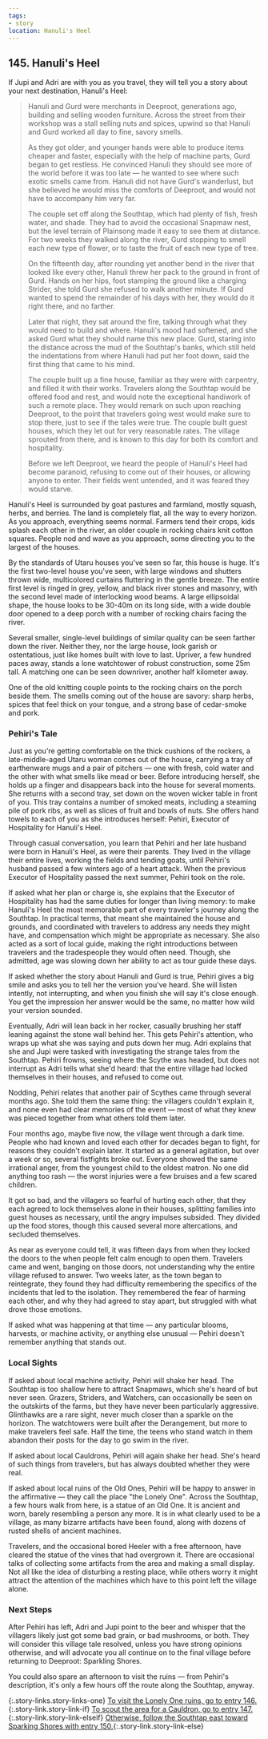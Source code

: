 ```yaml
---
tags:
- story
location: Hanuli's Heel
---
```


## 145. Hanuli's Heel

If Jupi and Adri are with you as you travel, they will tell you a story about your next destination, Hanuli's Heel:

> Hanuli and Gurd were merchants in Deeproot, generations ago, building and selling wooden furniture.
> Across the street from their workshop was a stall selling nuts and spices, upwind so that Hanuli and Gurd worked all day to fine, savory smells.
>
> As they got older, and younger hands were able to produce items cheaper and faster, especially with the help of machine parts, Gurd began to get restless.
> He convinced Hanuli they should see more of the world before it was too late — he wanted to see where such exotic smells came from.
> Hanuli did not have Gurd's wanderlust, but she believed he would miss the comforts of Deeproot, and would not have to accompany him very far.
>
> The couple set off along the Southtap, which had plenty of fish, fresh water, and shade.
> They had to avoid the occasional Snapmaw nest, but the level terrain of Plainsong made it easy to see them at distance.
> For two weeks they walked along the river, Gurd stopping to smell each new type of flower, or to taste the fruit of each new type of tree.
> 
> On the fifteenth day, after rounding yet another bend in the river that looked like every other, Hanuli threw her pack to the ground in front of Gurd.
> Hands on her hips, foot stamping the ground like a charging Strider, she told Gurd she refused to walk another minute.
> If Gurd wanted to spend the remainder of his days with her, they would do it right there, and no farther.
>
> Later that night, they sat around the fire, talking through what they would need to build and where.
> Hanuli's mood had softened, and she asked Gurd what they should name this new place.
> Gurd, staring into the distance across the mud of the Southtap's banks, which still held the indentations from where Hanuli had put her foot down, said the first thing that came to his mind.
>
> The couple built up a fine house, familiar as they were with carpentry, and filled it with their works.
> Travelers along the Southtap would be offered food and rest, and would note the exceptional handiwork of such a remote place.
> They would remark on such upon reaching Deeproot, to the point that travelers going west would make sure to stop there, just to see if the tales were true.
> The couple built guest houses, which they let out for very reasonable rates.
> The village sprouted from there, and is known to this day for both its comfort and hospitality.
>
> Before we left Deeproot, we heard the people of Hanuli's Heel had become paranoid, refusing to come out of their houses, or allowing anyone to enter.
> Their fields went untended, and it was feared they would starve.

Hanuli's Heel is surrounded by goat pastures and farmland, mostly squash, herbs, and berries.
The land is completely flat, all the way to every horizon.
As you approach, everything seems normal.
Farmers tend their crops, kids splash each other in the river, an older couple in rocking chairs knit cotton squares.
People nod and wave as you approach, some directing you to the largest of the houses.

By the standards of Utaru houses you've seen so far, this house is huge.
It's the first two-level house you've seen, with large windows and shutters thrown wide, multicolored curtains fluttering in the gentle breeze.
The entire first level is ringed in grey, yellow, and black river stones and masonry, with the second level made of interlocking wood beams.
A large ellipsoidal shape, the house looks to be 30-40m on its long side, with a wide double door opened to a deep porch with a number of rocking chairs facing the river.

Several smaller, single-level buildings of similar quality can be seen farther down the river.
Neither they, nor the large house, look garish or ostentatious, just like homes built with love to last.
Upriver, a few hundred paces away, stands a lone watchtower of robust construction, some 25m tall.
A matching one can be seen downriver, another half kilometer away.

One of the old knitting couple points to the rocking chairs on the porch beside them.
The smells coming out of the house are savory: sharp herbs, spices that feel thick on your tongue, and a strong base of cedar-smoke and pork.

### Pehiri's Tale

Just as you're getting comfortable on the thick cushions of the rockers, a late-middle-aged Utaru woman comes out of the house, carrying a tray of earthenware mugs and a pair of pitchers — one with fresh, cold water and the other with what smells like mead or beer.
Before introducing herself, she holds up a finger and disappears back into the house for several moments.
She returns with a second tray, set down on the woven wicker table in front of you.
This tray contains a number of smoked meats, including a steaming pile of pork ribs, as well as slices of fruit and bowls of nuts.
She offers hand towels to each of you as she introduces herself: Pehiri, Executor of Hospitality for Hanuli's Heel.

Through casual conversation, you learn that Pehiri and her late husband were born in Hanuli's Heel, as were their parents.
They lived in the village their entire lives, working the fields and tending goats, until Pehiri's husband passed a few winters ago of a heart attack.
When the previous Executor of Hospitality passed the next summer, Pehiri took on the role.

If asked what her plan or charge is, she explains that the Executor of Hospitality has had the same duties for longer than living memory: to make Hanuli's Heel the most memorable part of every traveler's journey along the Southtap.
In practical terms, that meant she maintained the house and grounds, and coordinated with travelers to address any needs they might have, and compensation which might be appropriate as necessary.
She also acted as a sort of local guide, making the right introductions between travelers and the tradespeople they would often need.
Though, she admitted, age was slowing down her ability to act as tour guide these days.

If asked whether the story about Hanuli and Gurd is true, Pehiri gives a big smile and asks you to tell her the version you've heard.
She will listen intently, not interrupting, and when you finish she will say it's close enough.
You get the impression her answer would be the same, no matter how wild your version sounded.

Eventually, Adri will lean back in her rocker, casually brushing her staff leaning against the stone wall behind her.
This gets Pehiri's attention, who wraps up what she was saying and puts down her mug.
Adri explains that she and Jupi were tasked with investigating the strange tales from the Southtap.
Pehiri frowns, seeing where the Scythe was headed, but does not interrupt as Adri tells what she'd heard: that the entire village had locked themselves in their houses, and refused to come out.

Nodding, Pehiri relates that another pair of Scythes came through several months ago.
She told them the same thing: the villagers couldn't explain it, and none even had clear memories of the event — most of what they knew was pieced together from what others told them later.

Four months ago, maybe five now, the village went through a dark time.
People who had known and loved each other for decades began to fight, for reasons they couldn't explain later.
It started as a general agitation, but over a week or so, several fistfights broke out.
Everyone showed the same irrational anger, from the youngest child to the oldest matron.
No one did anything too rash — the worst injuries were a few bruises and a few scared children.

It got so bad, and the villagers so fearful of hurting each other, that they each agreed to lock themselves alone in their houses, splitting families into guest houses as necessary, until the angry impulses subsided.
They divided up the food stores, though this caused several more altercations, and secluded themselves.

As near as everyone could tell, it was fifteen days from when they locked the doors to the when people felt calm enough to open them.
Travelers came and went, banging on those doors, not understanding why the entire village refused to answer.
Two weeks later, as the town began to reintegrate, they found they had difficulty remembering the specifics of the incidents that led to the isolation.
They remembered the fear of harming each other, and why they had agreed to stay apart, but struggled with what drove those emotions.

If asked what was happening at that time — any particular blooms, harvests, or machine activity, or anything else unusual — Pehiri doesn't remember anything that stands out.

### Local Sights

If asked about local machine activity, Pehiri will shake her head.
The Southtap is too shallow here to attract Snapmaws, which she's heard of but never seen.
Grazers, Striders, and Watchers, can occasionally be seen on the outskirts of the farms, but they have never been particularly aggressive.
Glinthawks are a rare sight, never much closer than a sparkle on the horizon.
The watchtowers were built after the Derangement, but more to make travelers feel safe.
Half the time, the teens who stand watch in them abandon their posts for the day to go swim in the river.

If asked about local Cauldrons, Pehiri will again shake her head.
She's heard of such things from travelers, but has always doubted whether they were real.

If asked about local ruins of the Old Ones, Pehiri will be happy to answer in the affirmative — they call the place "the Lonely One".
Across the Southtap, a few hours walk from here, is a statue of an Old One.
It is ancient and worn, barely resembling a person any more.
It is in what clearly used to be a village, as many bizarre artifacts have been found, along with dozens of rusted shells of ancient machines.

Travelers, and the occasional bored Heeler with a free afternoon, have cleared the statue of the vines that had overgrown it.
There are occasional talks of collecting some artifacts from the area and making a small display.
Not all like the idea of disturbing a resting place, while others worry it might attract the attention of the machines which have to this point left the village alone.

### Next Steps

After Pehiri has left, Adri and Jupi point to the beer and whisper that the villagers likely just got some bad grain, or bad mushrooms, or both.
They will consider this village tale resolved, unless you have strong opinions otherwise, and will advocate you all continue on to the final village before returning to Deeproot: Sparkling Shores.

You could also spare an afternoon to visit the ruins — from Pehiri's description, it's only a few hours off the route along the Southtap, anyway. 

{:.story-links.story-links-one}
[To visit the Lonely One ruins, go to entry 146.](146-lonely-one.md){:.story-link.story-link-if}
[To scout the area for a Cauldron, go to entry 147.](147-hanulis-heel-cauldron.md){:.story-link.story-link-elseif}
[Otherwise, follow the Southtap east toward Sparking Shores with entry 150.](150-sparkling-shores.md){:.story-link.story-link-else}
